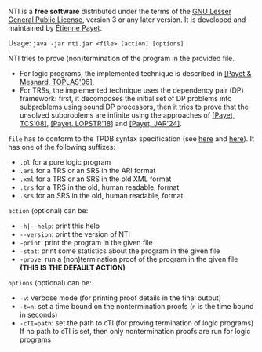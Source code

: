 NTI is a **free software** distributed under the terms of the
[GNU Lesser General Public License](https://www.gnu.org/licenses/lgpl-3.0.html), version 3
or any later version. It is developed and maintained by [Étienne Payet](mailto:etienne.payet@univ-reunion.fr).

Usage: `java -jar nti.jar <file> [action] [options]`

NTI tries to prove (non)termination of the program in the provided file.
- For logic programs, the implemented technique is described in
[[Payet & Mesnard, TOPLAS'06]](http://lim.univ-reunion.fr/staff/epayet/Research/Resources/toplas06.pdf).
- For TRSs, the implemented technique uses the dependency pair (DP) framework:
first, it decomposes the initial set of DP problems into subproblems using
sound DP processors, then it tries to prove that the unsolved subproblems
are infinite using the approaches of [[Payet, TCS'08]](http://lim.univ-reunion.fr/staff/epayet/Research/Resources/tcs08.pdf),
[[Payet, LOPSTR'18]](http://arxiv.org/abs/1808.05065) and
[[Payet, JAR'24]](https://arxiv.org/abs/2312.13949).

`file` has to conform to the TPDB syntax specification
(see [here](http://termination-portal.org/wiki/TPDB) and
[here](https://termination-portal.org/wiki/Term_Rewriting)).
It has one of the following suffixes:
- `.pl`  for a  pure logic program
- `.ari` for a  TRS or an SRS in the ARI format
- `.xml` for a  TRS or an SRS in the old XML format
- `.trs` for a  TRS in the old, human readable, format
- `.srs` for an SRS in the old, human readable, format

`action` (optional) can be:
- `-h|--help`: print this help
- `--version`: print the version of NTI
- `-print`: print the program in the given file
- `-stat`: print some statistics about the program in the given file
- `-prove`: run a (non)termination proof of the program in the given file
**(THIS IS THE DEFAULT ACTION)**

`options` (optional) can be:
- `-v`: verbose mode (for printing proof details in the final output)
- `-t=n`: set a time bound on the nontermination proofs (`n` is the time bound in seconds)
- `-cTI=path`: set the path to cTI (for proving termination of logic programs)  
If no path to cTI is set, then only nontermination proofs are run for logic programs
